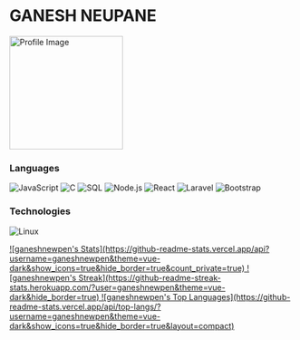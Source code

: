 # GANESH NEUPANE

<img src="https://ganeshneupane.com.np/img/ganesh-neupane-software-developer.jpg" alt="Profile Image" width="200"/>

### Languages
![JavaScript](https://img.shields.io/badge/-JavaScript-000?&logo=JavaScript)
![C](https://img.shields.io/badge/-C-000?&logo=C)
![SQL](https://img.shields.io/badge/-SQL-000?&logo=MySQL)
![Node.js](https://img.shields.io/badge/-Node.js-000?&logo=node.js)
![React](https://img.shields.io/badge/-React-000?&logo=React)
![Laravel](https://img.shields.io/badge/-Laravel-000?&logo=Laravel)
![Bootstrap](https://img.shields.io/badge/-Bootstrap-000?&logo=Bootstrap)

### Technologies

![Linux](https://img.shields.io/badge/-Linux-000?&logo=Linux)


<a href="https://www.ganeshneupane.com.np/">
![ganeshnewpen's Stats](https://github-readme-stats.vercel.app/api?username=ganeshnewpen&theme=vue-dark&show_icons=true&hide_border=true&count_private=true)
![ganeshnewpen's Streak](https://github-readme-streak-stats.herokuapp.com/?user=ganeshnewpen&theme=vue-dark&hide_border=true)
![ganeshnewpen's Top Languages](https://github-readme-stats.vercel.app/api/top-langs/?username=ganeshnewpen&theme=vue-dark&show_icons=true&hide_border=true&layout=compact)
  
</a>
